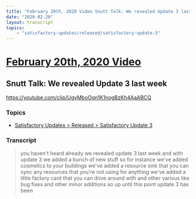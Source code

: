 ```yaml
---
title: "February 20th, 2020 Video Snutt Talk: We revealed Update 3 last week"
date: "2020-02-20"
layout: transcript
topics:
    - "satisfactory-updates/released/satisfactory-update-3"
---
```

# [February 20th, 2020 Video](../2020-02-20.md)
## Snutt Talk: We revealed Update 3 last week
https://youtube.com/clip/UgyMboOqn1K1nogBzKh4AaABCQ

### Topics
* [Satisfactory Updates > Released > Satisfactory Update 3](../topics/satisfactory-updates/released/satisfactory-update-3.md)

### Transcript

> you haven't heard already we revealed update 3 last week and with update 3 we added a bunch of new stuff so for instance we've added cosmetics to your buildings we've added a resource sink that you can sync any resources that you're not using for anything we've added a little factory card that you can drive around with and other various like bug fixes and other minor additions so up until this point update 3 has been
